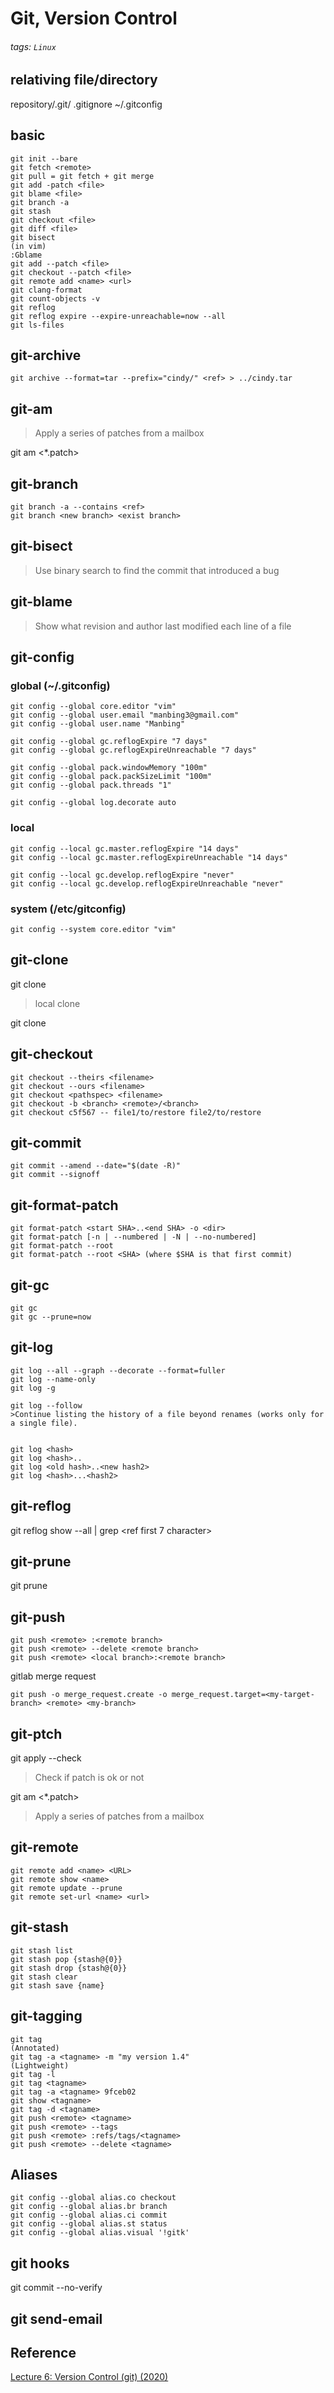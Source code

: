 # Git, Version Control 
###### tags: `Linux`

## relativing file/directory
repository/.git/
.gitignore
~/.gitconfig


## basic
```
git init --bare
git fetch <remote>
git pull = git fetch + git merge
git add -patch <file>
git blame <file>
git branch -a
git stash
git checkout <file>
git diff <file>
git bisect
(in vim)
:Gblame
git add --patch <file>
git checkout --patch <file>
git remote add <name> <url>
git clang-format
git count-objects -v
git reflog
git reflog expire --expire-unreachable=now --all
git ls-files
```

## git-archive
```
git archive --format=tar --prefix="cindy/" <ref> > ../cindy.tar
```
    
## git-am
> Apply a series of patches from a mailbox

git am <*.patch>
    
## git-branch
```
git branch -a --contains <ref>
git branch <new branch> <exist branch>
```

## git-bisect
> Use binary search to find the commit that introduced a bug
    
## git-blame
> Show what revision and author last modified each line of a file 
    
## git-config
### global (~/.gitconfig)
```
git config --global core.editor "vim"
git config --global user.email "manbing3@gmail.com"
git config --global user.name "Manbing"

git config --global gc.reflogExpire "7 days"
git config --global gc.reflogExpireUnreachable "7 days"
    
git config --global pack.windowMemory "100m"
git config --global pack.packSizeLimit "100m"
git config --global pack.threads "1"

git config --global log.decorate auto
```
    
### local
```
git config --local gc.master.reflogExpire "14 days"
git config --local gc.master.reflogExpireUnreachable "14 days"

git config --local gc.develop.reflogExpire "never"
git config --local gc.develop.reflogExpireUnreachable "never"
```

### system (/etc/gitconfig)
```
git config --system core.editor "vim"
```

## git-clone
git clone <local> <new local>
> local clone
    
git clone <URL> <rpository name>

## git-checkout
```
git checkout --theirs <filename>
git checkout --ours <filename>
git checkout <pathspec> <filename>
git checkout -b <branch> <remote>/<branch>
git checkout c5f567 -- file1/to/restore file2/to/restore
```

## git-commit
```
git commit --amend --date="$(date -R)"
git commit --signoff
```

## git-format-patch
```
git format-patch <start SHA>..<end SHA> -o <dir>
git format-patch [-n | --numbered | -N | --no-numbered]
git format-patch --root
git format-patch --root <SHA> (where $SHA is that first commit)
```
    
## git-gc
```
git gc
git gc --prune=now
```


## git-log
```
git log --all --graph --decorate --format=fuller
git log --name-only
git log -g

git log --follow
>Continue listing the history of a file beyond renames (works only for a single file).

    
git log <hash>
git log <hash>..
git log <old hash>..<new hash2>
git log <hash>...<hash2>
```

## git-reflog
git reflog show --all | grep <ref first 7 character>


## git-prune
git prune
  

## git-push
```
git push <remote> :<remote branch>
git push <remote> --delete <remote branch>
git push <remote> <local branch>:<remote branch>
```

gitlab merge request
```
git push -o merge_request.create -o merge_request.target=<my-target-branch> <remote> <my-branch>
```


## git-ptch
git apply --check <patch>
>Check if patch is ok or not

git am <*.patch>
>Apply a series of patches from a mailbox


## git-remote
```
git remote add <name> <URL>
git remote show <name>
git remote update --prune
git remote set-url <name> <url>
```

## git-stash
```
git stash list
git stash pop {stash@{0}}
git stash drop {stash@{0}}
git stash clear
git stash save {name}
```
    
## git-tagging
```
git tag
(Annotated)
git tag -a <tagname> -m "my version 1.4"
(Lightweight)
git tag -l
git tag <tagname>
git tag -a <tagname> 9fceb02
git show <tagname>
git tag -d <tagname>
git push <remote> <tagname>
git push <remote> --tags
git push <remote> :refs/tags/<tagname>
git push <remote> --delete <tagname>
```

## Aliases
```
git config --global alias.co checkout
git config --global alias.br branch
git config --global alias.ci commit
git config --global alias.st status
git config --global alias.visual '!gitk'
```

## git hooks
git commit --no-verify

## git send-email

## Reference
[Lecture 6: Version Control (git) (2020)](https://www.youtube.com/watch?v=2sjqTHE0zok&t=1329s)
